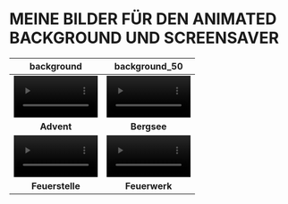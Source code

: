 # MEINE BILDER FÜR DEN ANIMATED BACKGROUND UND SCREENSAVER


| **background** | **background_50** |
| :---: | :---: |
| <video src="/../main/06_A_BACKGROUND/Bildschirmschoner_Hintergrund/Advent.mp4" width="150"/> | <video src="/../main/06_A_BACKGROUND/Bildschirmschoner_Hintergrund/Bergsee.mp4" width="150"/> |
| **Advent** | **Bergsee** |
| <video src="/../main/06_A_BACKGROUND/Bildschirmschoner_Hintergrund/Feuerstelle.mp4" width="150"/> | <video src="/../main/06_A_BACKGROUND/Bildschirmschoner_Hintergrund/Feuerwerk.mp4" width="150"/> |
| **Feuerstelle** | **Feuerwerk** |

